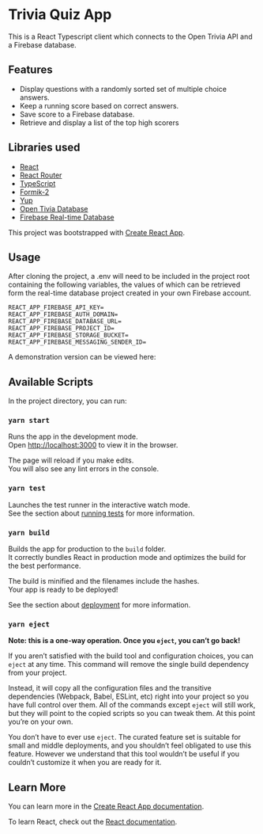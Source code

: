 # Trivia Quiz App

This is a React Typescript client which connects to the Open Trivia API and a Firebase database.

## Features

- Display questions with a randomly sorted set of multiple choice answers.
- Keep a running score based on correct answers.
- Save score to a Firebase database.
- Retrieve and display a list of the top high scorers

## Libraries used

- [React](https://reactjs.org/)
- [React Router](https://reacttraining.com/react-router/web/guides/quick-start)
- [TypeScript](https://www.typescriptlang.org/)
- [Formik-2](https://jaredpalmer.com/formik)
- [Yup](https://github.com/jquense/yup)
- [Open Tivia Database](https://opentdb.com/)
- [Firebase Real-time Database](https://firebase.google.com/)

This project was bootstrapped with [Create React App](https://github.com/facebook/create-react-app).

## Usage

After cloning the project, a .env will need to be included in the project root containing the following variables, the values of which can be retrieved form the real-time database project created in your own Firebase account.

```
REACT_APP_FIREBASE_API_KEY=
REACT_APP_FIREBASE_AUTH_DOMAIN=
REACT_APP_FIREBASE_DATABASE_URL=
REACT_APP_FIREBASE_PROJECT_ID=
REACT_APP_FIREBASE_STORAGE_BUCKET=
REACT_APP_FIREBASE_MESSAGING_SENDER_ID=
```
A demonstration version can be viewed here: 

## Available Scripts

In the project directory, you can run:

### `yarn start`

Runs the app in the development mode.<br />
Open [http://localhost:3000](http://localhost:3000) to view it in the browser.

The page will reload if you make edits.<br />
You will also see any lint errors in the console.

### `yarn test`

Launches the test runner in the interactive watch mode.<br />
See the section about [running tests](https://facebook.github.io/create-react-app/docs/running-tests) for more information.

### `yarn build`

Builds the app for production to the `build` folder.<br />
It correctly bundles React in production mode and optimizes the build for the best performance.

The build is minified and the filenames include the hashes.<br />
Your app is ready to be deployed!

See the section about [deployment](https://facebook.github.io/create-react-app/docs/deployment) for more information.

### `yarn eject`

**Note: this is a one-way operation. Once you `eject`, you can’t go back!**

If you aren’t satisfied with the build tool and configuration choices, you can `eject` at any time. This command will remove the single build dependency from your project.

Instead, it will copy all the configuration files and the transitive dependencies (Webpack, Babel, ESLint, etc) right into your project so you have full control over them. All of the commands except `eject` will still work, but they will point to the copied scripts so you can tweak them. At this point you’re on your own.

You don’t have to ever use `eject`. The curated feature set is suitable for small and middle deployments, and you shouldn’t feel obligated to use this feature. However we understand that this tool wouldn’t be useful if you couldn’t customize it when you are ready for it.

## Learn More

You can learn more in the [Create React App documentation](https://facebook.github.io/create-react-app/docs/getting-started).

To learn React, check out the [React documentation](https://reactjs.org/).
